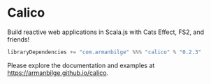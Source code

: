 # Calico

Build reactive web applications in Scala.js with Cats Effect, FS2, and friends!

```scala
libraryDependencies += "com.armanbilge" %%% "calico" % "0.2.3"
```

Please explore the documentation and examples at https://armanbilge.github.io/calico.
